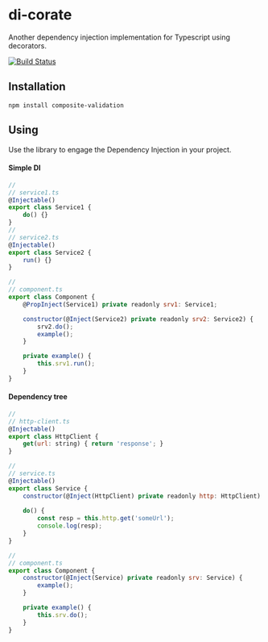 # di-corate
Another dependency injection implementation for Typescript using decorators.

[![Build Status](https://travis-ci.com/apashkov-ext/di-corate.svg?branch=main)](https://travis-ci.com/apashkov-ext/di-corate)

## Installation
`npm install composite-validation`
## Using
Use the library to engage the Dependency Injection in your project.
#### Simple DI

```javascript
//
// service1.ts
@Injectable()
export class Service1 {
    do() {}
}
//
// service2.ts
@Injectable()
export class Service2 {
    run() {}
}

//
// component.ts
export class Component {
    @PropInject(Service1) private readonly srv1: Service1;

    constructor(@Inject(Service2) private readonly srv2: Service2) {
        srv2.do();
        example();
    }

    private example() {
        this.srv1.run();
    }
}
```

#### Dependency tree
```javascript
//
// http-client.ts
@Injectable()
export class HttpClient {
    get(url: string) { return 'response'; }
}

//
// service.ts
@Injectable()
export class Service {
    constructor(@Inject(HttpClient) private readonly http: HttpClient) { }
    
    do() {
        const resp = this.http.get('someUrl');
        console.log(resp);
    }
}

//
// component.ts
export class Component {
    constructor(@Inject(Service) private readonly srv: Service) {
        example();
    }

    private example() {
        this.srv.do();
    }
}
```
